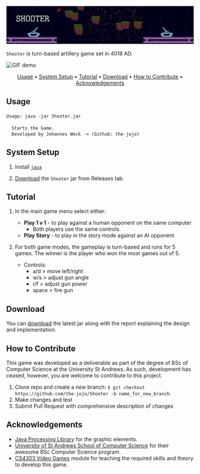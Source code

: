 ![Shooter logo](img/Header.PNG)

`Shooter` is turn-based artillery game set in 4018 AD.

![GIF demo](img/demo.gif)

<p align="center">
  <a href="#Usage">Usage</a> •
  <a href="#System Setup">System Setup</a> •
  <a href="#Tutorial">Tutorial</a> •
  <a href="#Download">Download</a> •
  <a href="#How to Contribute">How to Contribute</a> •
  <a href="#Acknowledgements">Acknowledgements</a>
</p>

**Usage**
---

```
Usage: java -jar Shooter.jar

  Starts the Game.
  Developed by Johannes Weck -> (Github: the-jojo)

```

**System Setup**
---

1. Install [`java`](https://www.java.com/en/download/)

2. <a href="#Download">Download</a> the `Shooter` jar from Releases tab.


**Tutorial**
---

1. In the main game menu select either:

    + __Play 1 v 1__ - to play against a human opponent on the same computer 
        - Both players use the same controls.
    + __Play Story__ - to play in the story mode against an AI opponent


2. For both game modes, the gameplay is turn-based and runs for 5 games. The winner is the player who won the most games out of 5.
    + Controls:
        - a/d > move left/right
        - w/s > adjust gun angle
        - r/f > adjust gun power
        - space > fire gun

## Download

You can [download](https://github.com/the-jojo/Shooter/releases/tag/v1.0) the latest jar along with the report explaining the design and implementation.


**How to Contribute**
---

This game was developed as a deliverable as part of the degree of BSc of Computer Science at the University St Andrews. As such, development has ceased, however, you are welcome to contribute to this project.

1. Clone repo and create a new branch: `$ git checkout https://github.com/the-jojo/Shooter -b name_for_new_branch`.
2. Make changes and test
3. Submit Pull Request with comprehensive description of changes

**Acknowledgements**
---

+ [Java Processing Library](https://processing.org/) for the graphic elements.
+ [University of St Andrews School of Computer Science](https://www.st-andrews.ac.uk/computer-science/) for their awesome BSc Computer Science program.
+ [CS4303 Video Games](https://portal.st-andrews.ac.uk/catalogue/View?code=CS4303&academic_year=2019%2F0) module for teaching the required skills and theory to develop this game.


